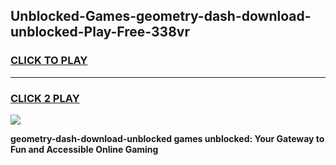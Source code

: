 
## Unblocked-Games-geometry-dash-download-unblocked-Play-Free-338vr
<h3>
<a href="https://premium76.site?title=geometry-dash-download-unblocked&ref=23A">CLICK TO PLAY</a></h3>
<hr>

<h3>
<a href="https://premium76.site?title=geometry-dash-download-unblocked&ref=23A">CLICK 2 PLAY</a>
  
</h3>

<a href="https://premium76.site?title=geometry-dash-download-unblocked&ref=23A"><img src="https://clearcache.store/games.png"></a>


**geometry-dash-download-unblocked games unblocked: Your Gateway to Fun and Accessible Online Gaming**
